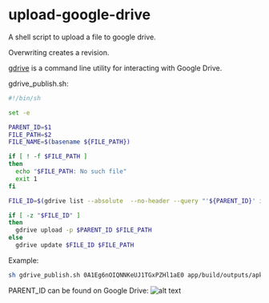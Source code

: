 # upload-google-drive
A shell script to upload a file to google drive.

Overwriting creates a revision.

[gdrive](https://github.com/prasmussen/gdrive) is a command line utility for interacting with Google Drive.

gdrive_publish.sh:
```bash
#!/bin/sh

set -e

PARENT_ID=$1
FILE_PATH=$2
FILE_NAME=$(basename ${FILE_PATH})

if [ ! -f $FILE_PATH ]
then
  echo "$FILE_PATH: No such file"
  exit 1
fi

FILE_ID=$(gdrive list --absolute  --no-header --query "'${PARENT_ID}' in parents and name = '${FILE_NAME}'" | awk '{print $1}')

if [ -z "$FILE_ID" ]
then
  gdrive upload -p $PARENT_ID $FILE_PATH
else
  gdrive update $FILE_ID $FILE_PATH
```

Example:
```bash
sh gdrive_publish.sh 0A1Eg6nOIQNNKeUJ1TGxPZHl1aE0 app/build/outputs/apk/LitecoinWallet.apk
```

PARENT_ID can be found on Google Drive:
![alt text](https://raw.githubusercontent.com/avoloshko/upload-google-drive/master/parent_id.png)
